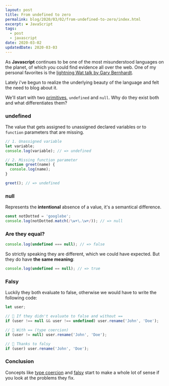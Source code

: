 ```yaml
---
layout: post
title: From undefined to zero
permalink: blog/2020/03/02/from-undefined-to-zero/index.html
excerpt: ❤️ JavaScript
tags:
  - post
  - javascript
date: 2020-03-02
updatedDate: 2020-03-03
---
```


As **Javascript** continues to be one of the most misunderstood languages on the planet, of which you could find evidence all over the web. One of my personal favorites is the [lightning Wat talk by Gary Bernhardt](https://www.destroyallsoftware.com/talks/wat).

Lately i've begun to realize the underlying beauty of the language and felt the need to blog about it.

We'll start with two [primitives](https://developer.mozilla.org/en-US/docs/Glossary/Primitive), `undefined` and `null`. Why do they exist both and what differentiates them?

### undefined

The value that gets assigned to unassigned declared variables or to `function` parameters that are missing.

```js
// 1. Unassigned variable
let variable;
console.log(variable); // => undefined

// 2. Missing function parameter
function greet(name) {
  console.log(name);
}

greet(); // => undefined
```

### null

Represents the **intentional** absence of a value, it's a semantical difference.

```js
const notDotted = 'googlebe';
console.log(notDotted.match(/\w+\.\w+/)); // => null
```

### Are they equal?

```js
console.log(undefined === null); // => false
```

So strictly speaking they are different, which we could have expected. But they do have **the same meaning**:

```js
console.log(undefined == null); // => true
```

### Falsy

Luckily they both evaluate to false, otherwise we would have to write the following code:

```js
let user;

// 💩 If they didn't evaluate to false and without ==
if (user !== null && user !== undefined) user.rename('John', 'Doe');

// 💪 With == (type coercion)
if (user != null) user.rename('John', 'Doe');

// 🙏 Thanks to falsy
if (user) user.rename('John', 'Doe');
```

### Conclusion

Concepts like [type coercion](https://developer.mozilla.org/nl/docs/Glossary/Type_coercion) and [falsy](https://developer.mozilla.org/nl/docs/Glossary/Falsy) start to make a whole lot of sense if you look at the problems they fix.
